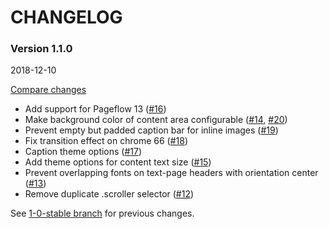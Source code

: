 # CHANGELOG

### Version 1.1.0

2018-12-10

[Compare changes](https://github.com/codevise/pageflow-text-page/compare/1-0-stable...v1.1.0)

- Add support for Pageflow 13
  ([#16](https://github.com/codevise/pageflow-text-page/pull/16))
- Make background color of content area configurable
  ([#14](https://github.com/codevise/pageflow-text-page/pull/14),
   [#20](https://github.com/codevise/pageflow-text-page/pull/20))
- Prevent empty but padded caption bar for inline images
  ([#19](https://github.com/codevise/pageflow-text-page/pull/19))
- Fix transition effect on chrome 66
  ([#18](https://github.com/codevise/pageflow-text-page/pull/18))
- Caption theme options
  ([#17](https://github.com/codevise/pageflow-text-page/pull/17))
- Add theme options for content text size
  ([#15](https://github.com/codevise/pageflow-text-page/pull/15))
- Prevent overlapping fonts on text-page headers with orientation center
  ([#13](https://github.com/codevise/pageflow-text-page/pull/13))
- Remove duplicate .scroller selector
  ([#12](https://github.com/codevise/pageflow-text-page/pull/12))

See
[1-0-stable branch](https://github.com/codevise/pageflow-text-page/blob/1-0-stable/CHANGELOG.md)
for previous changes.
